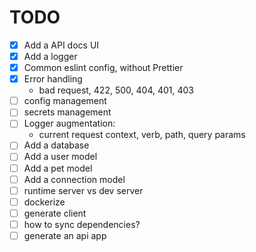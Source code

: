 # TODO

- [x] Add a API docs UI
- [x] Add a logger
- [x] Common eslint config, without Prettier
- [x] Error handling
  - bad request, 422, 500, 404, 401, 403
- [ ] config management
- [ ] secrets management
- [ ] Logger augmentation:
  - current request context, verb, path, query params
- [ ] Add a database
- [ ] Add a user model
- [ ] Add a pet model
- [ ] Add a connection model
- [ ] runtime server vs dev server
- [ ] dockerize
- [ ] generate client
- [ ] how to sync dependencies?
- [ ] generate an api app
